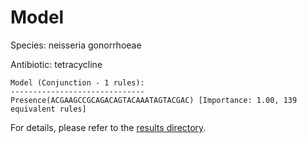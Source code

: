 
# Model

Species: neisseria gonorrhoeae

Antibiotic: tetracycline

```
Model (Conjunction - 1 rules):
------------------------------
Presence(ACGAAGCCGCAGACAGTACAAATAGTACGAC) [Importance: 1.00, 139 equivalent rules]

```

For details, please refer to the [results directory](../../../../../results/scm_b/neisseria+gonorrhoeae/tetracycline/repeat_5/).

